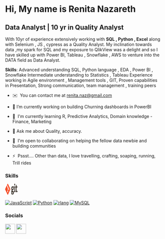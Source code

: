 Hi, My name is Renita Nazareth
=======================================================================================================================================

Data Analyst | 10 yr in Quality Analyst
---------------------------------------

With 10yr of experience extensively working with **SQL , Python , Excel** along with Selenium , JS , cypress as a Quality Analyst. My inclination towards data ,my spark for SQL and my exposure to QlikView was a delight and so I have skilled up with  Power BI, Tableau , Snowflake , AWS to venture into the DATA field as Data Analyst. 

**Skills**: 
Advanced understanding SQL, Python language , EDA , Power BI , Snowflake 
Intermediate understanding to Statistics , Tableau 
Experience working in Agile environment , Management tools , GIT, 
Proven capabilities in Presentation, Strong communication, team management , training peers

* ✉️  You can contact me at [renita.naz@gmail.com](mailto:renita.naz@gmail.com)
* 🔭 I’m currently working on building Churning dashboards in PowerBI
* 🧠  I'm currently learning R, Predictive Analytics, Domain knowledge - Finance, Marketing
* 💬 Ask me about Quality, accuracy.
* 🤝  I'm open to collaborating on helping the fellow data newbie and building communities
  
* ⚡  Pssst.... Other than data, I love travelling, crafting, soaping, running, Trill rides

### Skills


<p align="left">
<a href="https://git-scm.com/" target="_blank" rel="noreferrer"><img src="https://github.com/renitanaz/renitanaz/blob/6e60075b2b7858951f5896640f1d2d21bf6296d5/SkillImages/git.png" width="40" height="36" alt="Git" /></a>
  
<a href="https://developer.mozilla.org/en-US/docs/Web/JavaScript" target="_blank" rel="noreferrer"><img src="https://raw.githubusercontent.com/danielcranney/readme-generator/main/public/icons/skills/javascript-colored.svg" width="36" height="36" alt="JavaScript" /></a>
<a href="https://www.python.org/" target="_blank" rel="noreferrer"><img src="https://raw.githubusercontent.com/danielcranney/readme-generator/main/public/icons/skills/python-colored.svg" width="36" height="36" alt="Python" /></a>
<a href="https://www.r-project.org/" target="_blank" rel="noreferrer"><img src="https://raw.githubusercontent.com/danielcranney/readme-generator/main/public/icons/skills/rlang-colored.svg" width="36" height="36" alt="rlang" /></a>
<a href="https://www.mysql.com/" target="_blank" rel="noreferrer"><img src="https://raw.githubusercontent.com/danielcranney/readme-generator/main/public/icons/skills/mysql-colored.svg" width="36" height="36" alt="MySQL" /></a>
</p>


### Socials

<p align="left"> <a href="https://www.github.com/renitanaz" target="_blank" rel="noreferrer"><img src="https://raw.githubusercontent.com/danielcranney/readme-generator/main/public/icons/socials/github.svg" width="32" height="32" /></a> <a href="https://www.linkedin.com/in/renita-nazareth-16aba590/" target="_blank" rel="noreferrer"><img src="https://raw.githubusercontent.com/danielcranney/readme-generator/main/public/icons/socials/linkedin.svg" width="32" height="32" /></a></p>

